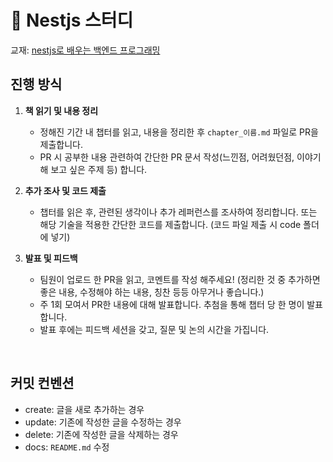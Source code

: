 # 📖 Nestjs 스터디

교재: [nestjs로 배우는 백엔드 프로그래밍](https://www.yes24.com/Product/Goods/123161563) 

## 진행 방식

1. **책 읽기 및 내용 정리**
   - 정해진 기간 내 챕터를 읽고, 내용을 정리한 후 `chapter_이름.md` 파일로 PR을 제출합니다.
   - PR 시 공부한 내용 관련하여 간단한 PR 문서 작성(느낀점, 어려웠던점, 이야기 해 보고 싶은 주제 등) 합니다.


2. **추가 조사 및 코드 제출**
   - 챕터를 읽은 후, 관련된 생각이나 추가 레퍼런스를 조사하여 정리합니다. 또는 해당 기술을 적용한 간단한 코드를 제출합니다. (코드 파일 제출 시 code 폴더에 넣기)
  
3. **발표 및 피드백**
   - 팀원이 업로드 한 PR을 읽고, 코멘트를 작성 해주세요! (정리한 것 중 추가하면 좋은 내용, 수정해야 하는 내용, 칭찬 등등 아무거나 좋습니다.)
   - 주 1회 모여서 PR한 내용에 대해 발표합니다. 추첨을 통해 챕터 당 한 명이 발표합니다.
   - 발표 후에는 피드백 세션을 갖고, 질문 및 논의 시간을 가집니다.

<br />

## 커밋 컨벤션
  - create: 글을 새로 추가하는 경우
  - update: 기존에 작성한 글을 수정하는 경우
  - delete: 기존에 작성한 글을 삭제하는 경우
  - docs: `README.md` 수정
<br />
